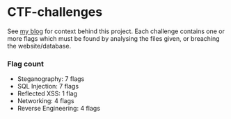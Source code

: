 # CTF-challenges

See [my blog](https://www.openlearning.com/u/lukeos/blog/SomethingAwesomeProposal/) for context behind this project. Each challenge contains one or more flags which must be found by analysing the files given, or breaching the website/database.

### Flag count
* Steganography: 7 flags
* SQL Injection: 7 flags
* Reflected XSS: 1 flag
* Networking: 4 flags
* Reverse Engineering: 4 flags
